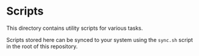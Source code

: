# Scripts

This directory contains utility scripts for various tasks.

Scripts stored here can be synced to your system using the `sync.sh` script in the root of this repository.
